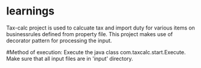 # learnings

Tax-calc project is used to calcuate tax and import duty for various items on businessrules defined from property file.
This project makes use of decorator pattern for processing the input.

#Method of execution:
Execute the java class com.taxcalc.start.Execute. 
Make sure that all input files are in 'input' directory.
